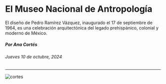 # El Museo Nacional de Antropología

El diseño de Pedro Ramírez Vázquez, inaugurado el 17 de septiembre de 1964, es una celebración arquitectónica del legado prehispánico, colonial y moderno de México.

##### Por Ana Cortés

###### Jueves 10 de octubre, 2024

- - - - - - 

![cortes](https://github.com/user-attachments/assets/29e27ab2-71df-42e0-8690-fb1520cf14d6)
